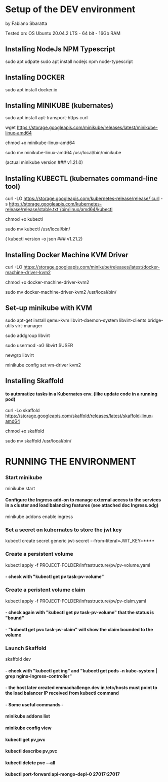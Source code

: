 # Setup of the DEV environment

by Fabiano Sbaratta

Tested on:
OS Ubuntu 20.04.2 LTS - 64 bit - 16Gb RAM

## Installing NodeJs NPM Typescript
sudo apt udpate
sudo apt install nodejs npm node-typescript

## Installing DOCKER
sudo apt install docker.io

## Installing MINIKUBE (kubernates)
sudo apt install apt-transport-https curl

wget https://storage.googleapis.com/minikube/releases/latest/minikube-linux-amd64

chmod +x minikube-linux-amd64

sudo mv minikube-linux-amd64 /usr/local/bin/minikube

(actual minikube version ### v1.21.0)

## Installing KUBECTL (kubernates command-line tool)
curl -LO https://storage.googleapis.com/kubernetes-release/release/`curl -s https://storage.googleapis.com/kubernetes-release/release/stable.txt`/bin/linux/amd64/kubectl

chmod +x kubectl

sudo mv kubectl  /usr/local/bin/

( kubectl version -o json ### v1.21.2)

## Installing Docker Machine KVM Driver
curl -LO https://storage.googleapis.com/minikube/releases/latest/docker-machine-driver-kvm2

chmod +x docker-machine-driver-kvm2

sudo mv docker-machine-driver-kvm2 /usr/local/bin/

## Set-up minikube with KVM
sudo apt-get install qemu-kvm libvirt-daemon-system libvirt-clients bridge-utils virt-manager

sudo addgroup libvirt

sudo usermod -aG libvirt $USER

newgrp libvirt

minikube config set vm-driver kvm2

## Installing Skaffold 
#### to automatize tasks in a Kubernates env. (like update code in a running pod)
curl -Lo skaffold https://storage.googleapis.com/skaffold/releases/latest/skaffold-linux-amd64

chmod +x skaffold

sudo mv skaffold /usr/local/bin/

# RUNNING THE ENVIRONMENT #
### Start minikube 
minikube start

#### Configure the  Ingress add-on to manage external access to the services in a cluster and load balancing features (see attached doc Ingress.odg) 
minikube addons enable ingress

### Set a secret on kubernates to store the jwt key
kubectl create secret generic jwt-secret --from-literal=JWT_KEY=****

### Create a persistent volume
kubectl apply -f PROJECT-FOLDER/infrastructure/pv/pv-volume.yaml 
#### - check with "kubectl get pv task-pv-volume"

### Create a peristent volume claim
kubectl apply -f PROJECT-FOLDER/infrastructure/pv/pv-claim.yaml
#### - check again with "kubectl get pv task-pv-volume" that the status is "bound"
#### - "kubectl get pvc task-pv-claim" will show the claim bounded to the volume

### Launch Skaffold 
skaffold dev

#### - check with "kubectl get ing" and "kubectl get pods -n kube-system | grep nginx-ingress-controller"
#### - the host later created emmachallenge.dev in /etc/hosts must point to the load balancer IP received from kubectl command
#### - Some useful commands -
####
####   minikube addons list
####   minikube config view
####   kubectl get pv,pvc
####   kubectl describe pv,pvc
####   kubectl delete pvc --all 
####   kubectl port-forward api-mongo-depl-0 27017:27017